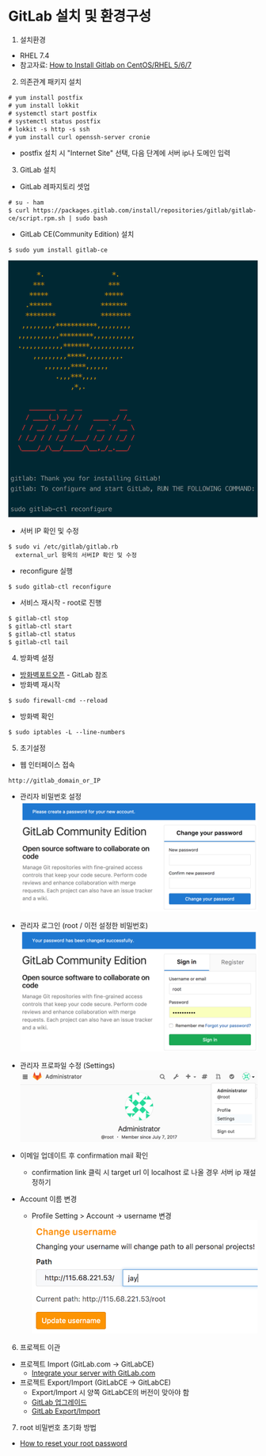 # GitLab 설치 및 환경구성

1. 설치환경

  * RHEL 7.4
  * 참고자료: [How to Install Gitlab on CentOS/RHEL 5/6/7](http://www.techoism.com/how-to-install-gitlab-on-centosrhel/)

2. 의존관계 패키지 설치

  ```
  # yum install postfix
  # yum install lokkit
  # systemctl start postfix
  # systemctl status postfix
  # lokkit -s http -s ssh
  # yum install curl openssh-server cronie
  ```
   * postfix 설치 시 "Internet Site" 선택, 다음 단계에 서버 ip나 도메인 입력

3. GitLab 설치
  * GitLab 레파지토리 셋업
  ```
  # su - ham
  $ curl https://packages.gitlab.com/install/repositories/gitlab/gitlab-ce/script.rpm.sh | sudo bash
  ```
  * GitLab CE\(Community Edition\) 설치
  ```
  $ sudo yum install gitlab-ce
  ```
  ![](/img/ch1/sub5/1-5-1.png)

   * 서버 IP 확인 및 수정
  ```
  $ sudo vi /etc/gitlab/gitlab.rb
    external_url 항목의 서버IP 확인 및 수정
  ```
  * reconfigure 실행
  ```
  $ sudo gitlab-ctl reconfigure
  ```
  * 서비스 재시작 - root로 진행
  ```
  $ gitlab-ctl stop
  $ gitlab-ctl start
  $ gitlab-ctl status
  $ gitlab-ctl tail
  ```

4. 방화벽 설정
  * [방화벽포트오픈](04-firewall.md) - GitLab 참조
  * 방화벽 재시작
  ```
  $ sudo firewall-cmd --reload
  ```
  * 방화벽 확인
  ```
  $ sudo iptables -L --line-numbers
  ```

5. 초기설정
  * 웹 인터페이스 접속
  ```
  http://gitlab_domain_or_IP
  ```
  * 관리자 비밀번호 설정  
  ![](/img/ch1/sub5/1-5-2.png)

  * 관리자 로그인 \(root / 이전 설정한 비밀번호\)  
  ![](/img/ch1/sub5/1-5-3.png)

  * 관리자 프로파일 수정 \(Settings\)  
  ![](/img/ch1/sub5/1-5-4.png)

  * 이메일 업데이트 후 confirmation mail 확인
    * confirmation link 클릭 시 target url 이 localhost 로 나올 경우 서버 ip 재설정하기

  * Account 이름 변경
    * Profile Setting &gt; Account -&gt; username 변경  
    ![](/img/ch1/sub5/1-5-6.png)

6. 프로젝트 이관
  * 프로젝트 Import (GitLab.com -> GitLabCE)
    * [Integrate your server with GitLab.com](https://docs.gitlab.com/ee/integration/gitlab.html)
  * 프로젝트 Export/Import (GitLabCE -> GitLabCE)
    * Export/Import 시 양쪽 GitLabCE의 버전이 맞아야 함
    * [GitLab 업그레이드](https://about.gitlab.com/update/#ubuntu)
    * [GitLab Export/Import](https://gitlab.com/help/user/project/settings/import_export.md)

7. root 비밀번호 초기화 방법
  * [How to reset your root password](https://docs.gitlab.com/ce/security/reset_root_password.html)


